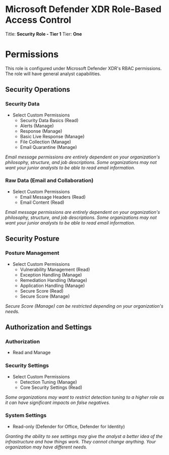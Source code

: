 # Microsoft Defender XDR Role-Based Access Control
Title: **Security Role - Tier 1**
Tier: **One**

# Permissions
This role is configured under Microsoft Defender XDR's RBAC permissions. The role will have general analyst capabilities.

## Security Operations
### Security Data
* Select Custom Permissions
    * Security Data Basics (Read)
    * Alerts (Manage)
    * Response (Manage)
    * Basic Live Response (Manage)
    * File Collection (Manage)
    * Email Quarantine (Manage)

_Email message permissions are entirely dependent on your organization's philosophy, structure, and job descriptions. Some organizations may not want your junior analysts to be able to read email information._

### Raw Data (Email and Collaboration)
* Select Custom Permissions
  * Email Message Headers (Read)
  * Email Content (Read)
 
  
_Email message permissions are entirely dependent on your organization's philosophy, structure, and job descriptions. Some organizations may not want your junior analysts to be able to read email information._

## Security Posture
### Posture Management
* Select Custom Permissions
    * Vulnerability Management (Read)
    * Exception Handling (Manage)
    * Remediation Handling (Manage)
    * Application Handling (Manage)
    * Secure Score (Read)
    * Secure Score (Manage)

_Secure Score (Manage) can be restricted depending on your organization's needs._


## Authorization and Settings
### Authorization
* Read and Manage

### Security Settings
* Select Custom Permissions
  * Detection Tuning (Manage)
  * Core Security Settings (Read)
 
_Some organizations may want to restrict detection tuning to a higher role as it can have significant impacts on false negatives._


### System Settings
* Read-only (Defender for Office, Defender for Identity)

_Granting the ability to see settings may give the analyst a better idea of the infrastructure and how things work. They cannot change anything. Your organization may have different needs._  



